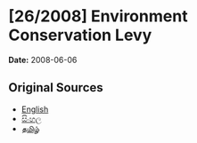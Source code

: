 # [26/2008] Environment Conservation Levy

**Date:** 2008-06-06

## Original Sources

- [English](https://documents.gov.lk/view/acts/2008/6/26-2008_E.pdf)
- [සිංහල](https://documents.gov.lk/view/acts/2008/6/26-2008_S.pdf)
- [தமிழ்](https://documents.gov.lk/view/acts/2008/6/26-2008_T.pdf)

